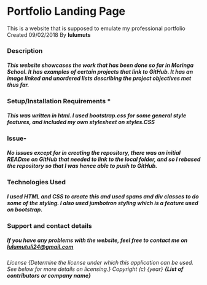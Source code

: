 
# Portfolio Landing Page
This is a website that is supposed to emulate my professional portfolio
Created 09/02/2018
 By **lulumuts**
### Description
#####  This website showcases the work that has been done so far in Moringa School. It has examples of certain projects that link to GitHub. It has an image linked and unordered lists describing the project objectives met thus far.
### Setup/Installation Requirements *
##### This was written in html. I used bootstrap.css for some general style features, and included my own stylesheet on styles.CSS
### Issue-
##### No issues except for in creating the repository, there was an initial READme on GitHub that needed to link to the local folder, and so I rebased the repository so that I was hence able to push to GitHub.

### Technologies Used
##### I used HTML and CSS to create this and used spans and div classes to do some of the styling. I also used jumbotron styling which is a feature used on bootstrap.

### Support and contact details
##### If you have any problems with the website, feel free to contact me on lulumutuli24@gmail.com


###### License *{Determine the license under which this application can be used.  See below for more details on licensing.}* Copyright (c) {year} **{List of contributors or company name}**
